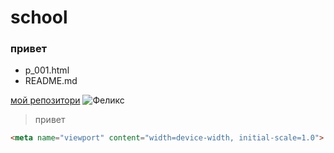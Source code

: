 # school
### привет
* p_001.html
* README.md

[мой репозитори](https://github.com/polina01090/school)
![Феликс](https://static.wikia.nocookie.net/lady-bug/images/8/8f/F%C3%A9lix_518.png/revision/latest?cb=20200613194923)
> привет
```html
<meta name="viewport" content="width=device-width, initial-scale=1.0">
```
